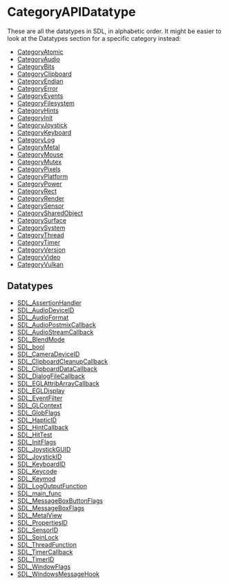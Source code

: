 # CategoryAPIDatatype

These are all the datatypes in SDL, in alphabetic order. It might be easier to
look at the Datatypes section for a specific category instead:

<!-- DO NOT HAND-EDIT CATEGORY LISTS, THEY ARE AUTOGENERATED AND WILL BE OVERWRITTEN, BASED ON TAGS IN INDIVIDUAL PAGE FOOTERS. EDIT THOSE INSTEAD. -->
<!-- BEGIN CATEGORY LIST: CategoryAPICategory -->
- [CategoryAtomic](CategoryAtomic)
- [CategoryAudio](CategoryAudio)
- [CategoryBits](CategoryBits)
- [CategoryClipboard](CategoryClipboard)
- [CategoryEndian](CategoryEndian)
- [CategoryError](CategoryError)
- [CategoryEvents](CategoryEvents)
- [CategoryFilesystem](CategoryFilesystem)
- [CategoryHints](CategoryHints)
- [CategoryInit](CategoryInit)
- [CategoryJoystick](CategoryJoystick)
- [CategoryKeyboard](CategoryKeyboard)
- [CategoryLog](CategoryLog)
- [CategoryMetal](CategoryMetal)
- [CategoryMouse](CategoryMouse)
- [CategoryMutex](CategoryMutex)
- [CategoryPixels](CategoryPixels)
- [CategoryPlatform](CategoryPlatform)
- [CategoryPower](CategoryPower)
- [CategoryRect](CategoryRect)
- [CategoryRender](CategoryRender)
- [CategorySensor](CategorySensor)
- [CategorySharedObject](CategorySharedObject)
- [CategorySurface](CategorySurface)
- [CategorySystem](CategorySystem)
- [CategoryThread](CategoryThread)
- [CategoryTimer](CategoryTimer)
- [CategoryVersion](CategoryVersion)
- [CategoryVideo](CategoryVideo)
- [CategoryVulkan](CategoryVulkan)
<!-- END CATEGORY LIST -->

## Datatypes

<!-- DO NOT HAND-EDIT CATEGORY LISTS, THEY ARE AUTOGENERATED AND WILL BE OVERWRITTEN, BASED ON TAGS IN INDIVIDUAL PAGE FOOTERS. EDIT THOSE INSTEAD. -->
<!-- BEGIN CATEGORY LIST: CategoryAPIDatatype -->
- [SDL_AssertionHandler](SDL_AssertionHandler)
- [SDL_AudioDeviceID](SDL_AudioDeviceID)
- [SDL_AudioFormat](SDL_AudioFormat)
- [SDL_AudioPostmixCallback](SDL_AudioPostmixCallback)
- [SDL_AudioStreamCallback](SDL_AudioStreamCallback)
- [SDL_BlendMode](SDL_BlendMode)
- [SDL_bool](SDL_bool)
- [SDL_CameraDeviceID](SDL_CameraDeviceID)
- [SDL_ClipboardCleanupCallback](SDL_ClipboardCleanupCallback)
- [SDL_ClipboardDataCallback](SDL_ClipboardDataCallback)
- [SDL_DialogFileCallback](SDL_DialogFileCallback)
- [SDL_EGLAttribArrayCallback](SDL_EGLAttribArrayCallback)
- [SDL_EGLDisplay](SDL_EGLDisplay)
- [SDL_EventFilter](SDL_EventFilter)
- [SDL_GLContext](SDL_GLContext)
- [SDL_GlobFlags](SDL_GlobFlags)
- [SDL_HapticID](SDL_HapticID)
- [SDL_HintCallback](SDL_HintCallback)
- [SDL_HitTest](SDL_HitTest)
- [SDL_InitFlags](SDL_InitFlags)
- [SDL_JoystickGUID](SDL_JoystickGUID)
- [SDL_JoystickID](SDL_JoystickID)
- [SDL_KeyboardID](SDL_KeyboardID)
- [SDL_Keycode](SDL_Keycode)
- [SDL_Keymod](SDL_Keymod)
- [SDL_LogOutputFunction](SDL_LogOutputFunction)
- [SDL_main_func](SDL_main_func)
- [SDL_MessageBoxButtonFlags](SDL_MessageBoxButtonFlags)
- [SDL_MessageBoxFlags](SDL_MessageBoxFlags)
- [SDL_MetalView](SDL_MetalView)
- [SDL_PropertiesID](SDL_PropertiesID)
- [SDL_SensorID](SDL_SensorID)
- [SDL_SpinLock](SDL_SpinLock)
- [SDL_ThreadFunction](SDL_ThreadFunction)
- [SDL_TimerCallback](SDL_TimerCallback)
- [SDL_TimerID](SDL_TimerID)
- [SDL_WindowFlags](SDL_WindowFlags)
- [SDL_WindowsMessageHook](SDL_WindowsMessageHook)
<!-- END CATEGORY LIST -->
